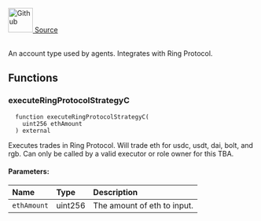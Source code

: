 <a href="https://github.com/AgentFi/agentfi-contracts/blob/main/contracts/interfaces/accounts/IBlastooorAgentAccountRingProtocolC.sol"><img src="/img/github.svg" alt="Github" width="50px"/> Source</a><br/><br/>

An account type used by agents. Integrates with Ring Protocol.


## Functions
### executeRingProtocolStrategyC
```solidity
  function executeRingProtocolStrategyC(
    uint256 ethAmount
  ) external
```
Executes trades in Ring Protocol.
Will trade eth for usdc, usdt, dai, bolt, and rgb.
Can only be called by a valid executor or role owner for this TBA.


#### Parameters:
| Name | Type | Description                                                          |
| :--- | :--- | :------------------------------------------------------------------- |
| `ethAmount` | uint256 | The amount of eth to input. |


